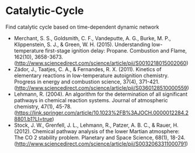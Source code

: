 # Catalytic-Cycle
Find catalytic cycle based on time-dependent dynamic network
* Merchant, S. S., Goldsmith, C. F., Vandeputte, A. G., Burke, M. P., Klippenstein, S. J., & Green, W. H. (2015). Understanding low-temperature first-stage ignition delay: Propane. Combustion and Flame, 162(10), 3658-3673. (http://www.sciencedirect.com/science/article/pii/S0010218015002060)
* Zádor, J., Taatjes, C. A., & Fernandes, R. X. (2011). Kinetics of elementary reactions in low-temperature autoignition chemistry. Progress in energy and combustion science, 37(4), 371-421. (http://www.sciencedirect.com/science/article/pii/S0360128510000559)
* Lehmann, R. (2004). An algorithm for the determination of all significant pathways in chemical reaction systems. Journal of atmospheric chemistry, 47(1), 45-78. (https://link.springer.com/article/10.1023%2FB%3AJOCH.0000012284.28801.b1?LI=true)
* Stock, J. W., Grenfell, J. L., Lehmann, R., Patzer, A. B. C., & Rauer, H. (2012). Chemical pathway analysis of the lower Martian atmosphere: The CO 2 stability problem. Planetary and Space Science, 68(1), 18-24. (http://www.sciencedirect.com/science/article/pii/S0032063311000791)
